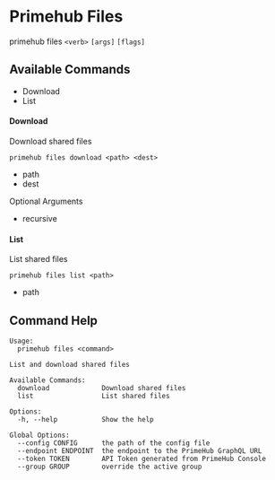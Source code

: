 
# Primehub Files

primehub files `<verb>` `[args]` `[flags]`


## Available Commands

* Download
* List



#### Download

Download shared files


```
primehub files download <path> <dest>
```

* path
* dest
 



Optional Arguments

* recursive

 



#### List

List shared files


```
primehub files list <path>
```

* path
 


 


 

## Command Help

```
Usage: 
  primehub files <command>

List and download shared files

Available Commands:
  download             Download shared files
  list                 List shared files

Options:
  -h, --help           Show the help

Global Options:
  --config CONFIG      the path of the config file
  --endpoint ENDPOINT  the endpoint to the PrimeHub GraphQL URL
  --token TOKEN        API Token generated from PrimeHub Console
  --group GROUP        override the active group

```